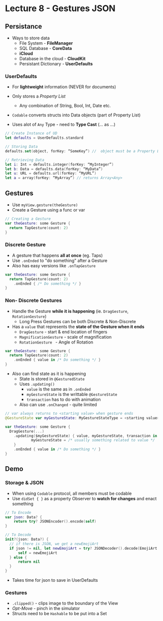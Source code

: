 # Lecture 8 - Gestures JSON
## Persistance

* Ways to store data
  * File System - **FileManager**
  * SQL Database - **CoreData**
  * **iCloud**
  * Database in the cloud - **CloudKit**
  * Persistant Dictionary - **UserDefaults**

### UserDefaults

* For **lightweight** information (NEVER for documents)
* Only stores a *Property List*
	* Any combination of String, Bool, Int, Date etc.

* `Codable` converts structs into Data objects (part of Property List)
* Uses alot of `Any` Type - need to **Type Cast** (... as ...)

```swift
// Create Instance of UD
let defaults = UserDefaults.standard

// Storing Data
defaults.set(object, forKey: “SomeKey”) //  object must be a Property List

// Retrieving Data
let i: Int = defaults.integer(forKey: “MyInteger”)
let b: Data = defaults.data(forKey: “MyData”)
let u: URL = defaults.url(forKey: “MyURL”)
let a = array(forKey: “MyArray”) // returns Array<Any>
```



## Gestures

* Use `myView.gesture(theGesture)` 
* Create a Gesture using a func or var

```swift
// Creating a Gesture
var theGesture: some Gesture {
  return TapGesture(count: 2)
}
```

### Discrete Gesture

* A gesture that happens **all at once** (eg. Taps)
* Use `.onEnded` to "do something" after a Gesture
* Also has easy versions like `.onTapGesture`

```swift
var theGesture: some Gesture {
  return TapGesture(count: 2)
  	.onEnded { /* Do something */ }
}
```

### Non- Discrete Gestures

* Handle the Gesture **while it is happening** (ie. `DragGesture`, `RotationGesture`)
  * Long Press Gestures can be both Discrete & Non-Discrete
* Has a `value` that represents the **state of the Gesture when it ends**
  * `DragGesture` - start & end location of fingers
  * `MagnificationGesture` - scale of magnification
  * `RotationGesture ` - Angle of Rotation

```swift
var theGesture: some Gesture {
  return TapGesture(count: 2)
  	.onEnded { value in /* Do something */ }
}
```

* Also can find state as it is happening
  * State is stored in `@GesturedState` 
  * Uses `.updating()`
    * `value` is the same as in `.onEnded`
    * `myGestureState` is the writtable `@GestureState`
    * `transaction` has to do with animation
  * Also can use `.onChanged` - quite limited

```swift
// var always returns to <starting value> when gesture ends
@GestureState var myGestureState: MyGestureStateType = <starting value>

var theGesture: some Gesture {
  DragGesture(...)
  	.updating($myGestureState) { value, myGestureState, transaction in
    		myGestureState = /* usually something related to value */        
    }
  	.onEnded { value in /* Do something */ }
}
```



## Demo
### Storage & JSON

* When using `Codable` protocol, all members must be codable
* Use `didSet { }` as a property Observer to **watch for changes** and enact something

```swift
// To Encode
var json: Data? {
	return try? JSONEncoder().encode(self)
}

// To Decode
init?(json: Data?) {
  // if there is JSON, we get a newEmojiArt
  if json != nil, let newEmojiArt = try? JSONDecoder().decode(EmojiArt.self, from: json!){
      self = newEmojiArt
  } else {
      return nil
  }
}
```

* Takes time for json to save in UserDefaults

### Gestures

* `.clipped()` - clips image to the boundary of the View
* *Opt-Move* - pinch in the simulator
* Structs need to be `Hashable` to be put into a Set